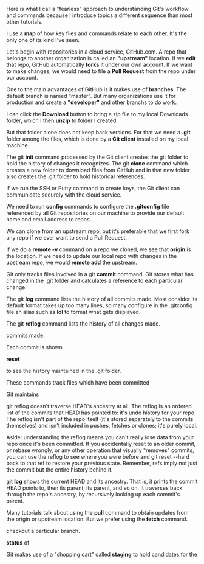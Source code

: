Here is what I call a "fearless" approach to understanding Git's workflow and commands
because I introduce topics a different sequence than most other tutorials.

I use a <strong>map</strong> of how key files and commands relate to each other.
It's the only one of its kind I've seen.

Let's begin with repositories in a cloud service, GitHub.com.
A repo that belongs to another organization is called an <strong>"upstream"</strong> location.
If we <strong>edit</strong> that repo, 
GitHub automatically <strong>forks</strong> it under our own account.
If we want to make changes, we would need to file a 
<strong>Pull Request</strong> from the repo under our account.

One to the main advantages of GitHub is it makes use of <strong>branches</strong>.
The default branch is named "master".
But many organizations use it for production 
and create a <strong>"developer"</strong> and other branchs to do work.

I can click the <strong>Download</strong> button to 
bring a zip file to my local Downloads folder,
which I then <strong>unzip</strong> to folder I created.

But that folder alone does not keep back versions.
For that we need a <strong>.git</strong> folder among the files,
which is done by a <strong>Git client</strong> 
installed on my local machine.

The git <strong>init</strong> command processed by the Git client
creates the git folder to hold the history of changes it recognizes.
The git <strong>clone</strong> command which creates a new folder
to download files from GitHub and in that new folder
also creates the .git folder to hold historical references.

If we run the SSH or Putty command to create keys,
the Git client can communicate securely with the cloud service.

We need to run <strong>config</strong> commands to 
configure the <strong>.gitconfig</strong> file
referenced by all Git repositories on our machine
to provide our default name and email address to repos.

We can clone from an upstream repo, 
but it's preferable that we first fork any repo if we ever want to
send a Pull Request.

If we do a <strong>remote -v</strong> command on a repo we cloned,
we see that <strong>origin</strong> is the location.
If we need to update our local repo with changes in the upstream repo,
we would <strong>remote add</strong> the upstream.

Git only tracks files involved in a git <strong>commit</strong> 
command. Git stores what has changed in the .git folder
and calculates a reference to each particular change.

The git <strong>log</strong> command lists the history of all commits made.
Most consider its default format takes up too many lines,
so many configure in the .gitconfig file an alias 
such as <strong>lol</strong> to format what gets displayed.

The git <strong>reflog</strong> command lists the history of all changes made.

commits made.

Each commit is shown 


<strong>reset</strong>

to see the history maintained in the .git folder.

These commands track files which have been committed

Git maintains

git reflog doesn't traverse HEAD's ancestry at all. The reflog is an ordered list of the commits that HEAD has pointed to: it's undo history for your repo. The reflog isn't part of the repo itself (it's stored separately to the commits themselves) and isn't included in pushes, fetches or clones; it's purely local.

Aside: understanding the reflog means you can't really lose data from your repo once it's been committed. If you accidentally reset to an older commit, or rebase wrongly, or any other operation that visually "removes" commits, you can use the reflog to see where you were before and git reset --hard back to that ref to restore your previous state. Remember, refs imply not just the commit but the entire history behind it.


git <strong>log</strong> shows the current HEAD and its ancestry. 
That is, it prints the commit HEAD points to, then its parent, its parent, and so on. 
It traverses back through the repo's ancestry, by recursively looking up each commit's parent.


Many tutorials talk about using the <strong>pull</strong> command
to obtain updates from the origin or upstream location.
But we prefer using the <strong>fetch</strong> command.

checkout a particular branch.


<strong>status</strong>
of 

Git makes use of a "shopping cart" called 
<strong>staging</strong> to hold candidates for the


